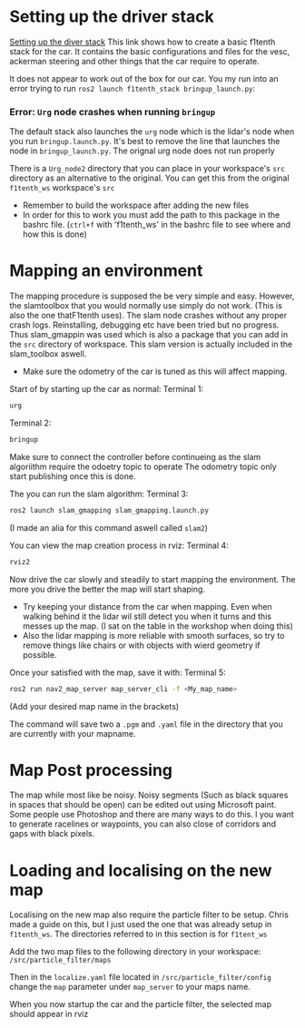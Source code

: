 # Setting up the driver stack
[Setting up the diver stack](https://f1tenth.readthedocs.io/en/foxy_test/getting_started/firmware/drive_workspace.html#doc-drive-workspace)
This link shows how to create a basic f1tenth stack for the car. It contains the basic configurations and files for the vesc, ackerman steering and other things that the car require to operate.

It does not appear to work out of the box for our car. You my run into an error trying to run `ros2 launch f1tenth_stack bringup_launch.py`:
### Error: `Urg` node crashes when running `bringup`
The default stack also launches the `urg` node which is the lidar's node when you run `bringup.launch.py`. It's best to remove the line that launches the node in `bringup_launch.py`. The orignal urg node does not run properly 

There is a `Urg_node2` directory that you can place in your workspace's `src` directory as an alternative to the original. You can get this from the original `f1tenth_ws` workspace's `src`
- Remember to build the workspace after adding the new files
- In order for this to work you must add the path to this package in the bashrc file. (`ctrl+f` with 'f1tenth_ws' in the bashrc file to see where and how this is done)
# Mapping an environment
The mapping procedure is supposed the be very simple and easy. However, the slamtoolbox that you would normally use simply do not work. (This is also the one thatF1tenth uses). The slam node crashes without any proper crash logs. Reinstalling, debugging etc have been tried but no progress. Thus slam_gmappin was used which is also a package that you can add in the `src` directory of workspace. This slam version is actually included in the slam_toolbox aswell. 

- Make sure the odometry of the car is tuned as this will affect mapping.

Start of by starting up the car as normal:
Terminal 1:
```bash
urg
```
Terminal 2:
```bash
bringup
```

Make sure to connect the controller before continueing as the slam algoriithm require the odoetry topic to operate The odometry topic only 
start publishing once this is done.

The you can run the slam algorithm:
Terminal 3:
```bash
ros2 launch slam_gmapping slam_gmapping.launch.py
```
(I made an alia for this command aswell called `slam2`)

You can view the map creation process in rviz:
Terminal 4:
```bash
rviz2
```

Now drive the car slowly and steadily to start mapping the environment. The more you drive the better the map will start shaping. 
- Try keeping your distance from the car when mapping. Even when walking behind it the lidar wil still detect you when it turns and this messes up the map. (I sat on the table in the workshop when doing this)
- Also the lidar mapping is more reliable with smooth surfaces, so try to remove things like chairs or with objects with wierd geometry if possible.

Once your satisfied with the map, save it with:
Terminal 5:
```bash
ros2 run nav2_map_server map_server_cli -f <My_map_name> 
```
(Add your desired map name in the brackets)

The command will save two a `.pgm` and `.yaml` file in the directory that you are currently with your mapname. 
# Map Post processing
The map while most like be noisy. Noisy segments (Such as black squares in spaces that should be open) can be edited out using Microsoft paint. Some people use Photoshop and there are many ways to do this. I you want to generate racelines or waypoints, you can also close of corridors and gaps with black pixels.

# Loading and localising on the new map
Localising on the new map also require the particle filter to be setup. Chris made a guide on this, but I just used the one that was already setup in `f1tenth_ws`. The directories referred to in this section is for `f1tent_ws`

Add the two map files to the following directory in your workspace:
`/src/particle_filter/maps`

Then in the `localize.yaml` file located in `/src/particle_filter/config`
change the `map` parameter under `map_server` to your maps name.

When you now startup the car and the particle filter, the selected map should appear in rviz


